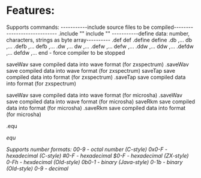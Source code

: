 # Features:
Supports commands:
-----------include source files to be compiled-----------------------------
.include "<filename>"
 include "<filename>"
-----------define data: number, characters, strings as byte array----------
.def <variable> <value>
 def <variable> <value>
.define <variable> <value>
 define <variable> <value>
.db <byte expr0>,<expr byte1>...<byte exprN>
 db <string0>,<string1>...<stringN>
.defb <byte expr0>,<byte expr1>...<byte exprN>
 defb <string0>,<string0>...<stringN>
.dw <word expr0>,<word expr1>...<word exprN>
dw <word expr0>,<word expr1>...<word exprN>
.defw <word expr0>,<word expr1>...<word exprN>
defw <word expr0>,<word expr1>...<word exprN>
.ddw <dword expr0>,<dword expr1>...<dword exprN>
ddw <dword expr0>,<dword expr1>...<dword exprN>
.defdw <dword expr0>,<dword expr1>...<dword exprN>
defdw <dword expr0>,<dword expr1>...<dword exprN>
end - force compiler to be stopped

saveWav <text> save compiled data into wave format (for zxspectrum)
.saveWav <text> save compiled data into wave format (for zxspectrum)
saveTap <text> save compiled data into <tap> format (for zxspectrum)
.saveTap <text> save compiled data into <tap> format (for zxspectrum)

saveWav <text> save compiled data into wave format (for microsha)
.saveWav <text> save compiled data into wave format (for microsha)
saveRkm <text> save compiled data into <rkm> format (for microsha)
.saveRkm <text> save compiled data into <rkm> format (for microsha)

.equ <label name> <address>
equ <label name> <address>


Supports number formats:
00-9  - octal number (C-style)
0x0-F - hexadecimal (C-style)
#0-F  - hexadecimal
$0-F  - hexadecimal (ZX-style)
0-Fh  - hexdecimal (Old-style)
0b0-1 - binary (Java-style)
0-1b  - binary (Old-style)
0-9   - decimal
